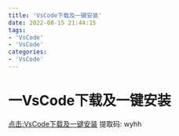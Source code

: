 ```yaml
---
title: 'VsCode下载及一键安装'
date: 2022-08-15 21:44:15
tags:
- 'VsCode'
- 'VsCode'
categories:
- 'VsCode'
---
```



# 一VsCode下载及一键安装
[点击:VsCode下载及一键安装](https://pan.baidu.com/s/19elaj8XjdRly6IwOpQV3og)
提取码: wyhh
